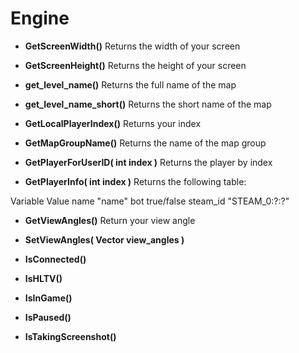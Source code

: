 # Engine
* **GetScreenWidth()**
Returns the width of your screen

* **GetScreenHeight()**
Returns the height of your screen

* **get_level_name()**
Returns the full name of the map

* **get_level_name_short()**
Returns the short name of the map

* **GetLocalPlayerIndex()**
Returns your index

* **GetMapGroupName()**
Returns the name of the map group

* **GetPlayerForUserID( int index )**
Returns the player by index

* **GetPlayerInfo( int index )**
Returns the following table:

Variable	Value
name	"name"
bot	true/false
steam_id	"STEAM_0:?:?"

* **GetViewAngles()**
Return your view angle

* **SetViewAngles( Vector view_angles )**
* **IsConnected()**
* **IsHLTV()**
* **IsInGame()**
* **IsPaused()**
* **IsTakingScreenshot()**
